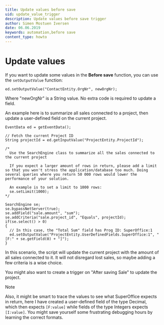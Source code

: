 ```yaml
---
title: Update values before save
uid: update_value_trigger
description: Update values before save trigger
author: Simen Mostuen Iversen
date: 06.06.2019
keywords: automation,before save
content_type: howto
---
```


# Update values

If you want to update some values in the **Before save** function, you can use the `setOutputValue` function:

```crmscript
ed.setOutputValue("ContactEntity.OrgNr", newOrgNr);
```

Where "newOrgNr" is a String value. No extra code is required to update a field.

An example here is to summarize all sales connected to a project, then update a user-defined field on the current project.

```crmscript
EventData ed = getEventData();

// Fetch the current Project ID
String projectId = ed.getInputValue("ProjectEntity.ProjectId");

/*
  Use the SearchEngine class to summarize all the sales connected to the current project

  If you expect a larger amount of rows in return, please add a limit so that you won't stress the application/database too much. Doing several queries where you return 50 000 rows would lower the performance of your solution.

  An example is to set a limit to 1000 rows:
  se.setLimit(1000);
*/

SearchEngine se;
se.bypassNetServer(true);
se.addField("sale.amount", "sum");
se.addCriteria("sale.project_id", "Equals", projectId);
if(se.select() > 0)
{
  // In this case, the "Total Sum" field has Prog ID: SuperOffice:1
  ed.setOutputValue("ProjectEntity.UserDefinedFields.SuperOffice:1", "[F:" + se.getField(0) + "]");
}
```

In this scenario, the script will update the current project with the amount of all sales connected to it. It will not disregard lost sales, so maybe adding a few criteria is a wise choice.

You might also want to create a trigger on "After saving Sale" to update the project.

> [!NOTE]
> Also, it might be smart to trace the values to see what SuperOffice expects in return, here I have created a user-defined field of the type Decimal, which then expects `[F:value]` while fields of the type Integers expects `[I:value]`. You might save yourself some frustrating debugging hours by learning the correct formats.
